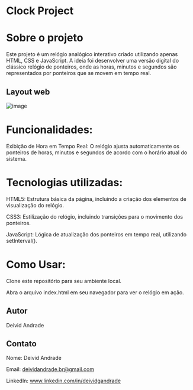 # Clock Project

# Sobre o projeto

Este projeto é um relógio analógico interativo criado utilizando apenas HTML, CSS e JavaScript. A ideia foi desenvolver uma versão digital do clássico relógio de ponteiros, onde as horas, minutos e segundos são representados por ponteiros que se movem em tempo real.

## Layout web

![image](https://github.com/user-attachments/assets/89702281-c440-4375-9e64-333013c42977)


# Funcionalidades:

Exibição de Hora em Tempo Real: O relógio ajusta automaticamente os ponteiros de horas, minutos e segundos de acordo com o horário atual do sistema.

# Tecnologias utilizadas:

HTML5: Estrutura básica da página, incluindo a criação dos elementos de visualização do relógio.

CSS3: Estilização do relógio, incluindo transições para o movimento dos ponteiros.

JavaScript: Lógica de atualização dos ponteiros em tempo real, utilizando setInterval().

# Como Usar:

Clone este repositório para seu ambiente local.

Abra o arquivo index.html em seu navegador para ver o relógio em ação.

## Autor

Deivid Andrade

## Contato

Nome: Deivid Andrade

Email: deividandrade.br@gmail.com

LinkedIn: www.linkedin.com/in/deividgandrade
